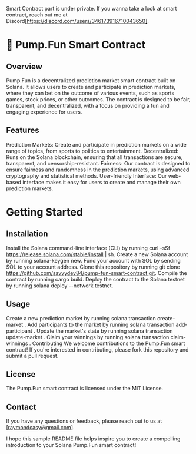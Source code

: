 Smart Contract part is under private. If you wanna take a look at smart contract, reach out me at Discord[https://discord.com/users/346173916710043650].

# 💊 Pump.Fun Smart Contract
## Overview
Pump.Fun is a decentralized prediction market smart contract built on Solana. It allows users to create and participate in prediction markets, where they can bet on the outcome of various events, such as sports games, stock prices, or other outcomes. The contract is designed to be fair, transparent, and decentralized, with a focus on providing a fun and engaging experience for users.

## Features
Prediction Markets: Create and participate in prediction markets on a wide range of topics, from sports to politics to entertainment.
Decentralized: Runs on the Solana blockchain, ensuring that all transactions are secure, transparent, and censorship-resistant.
Fairness: Our contract is designed to ensure fairness and randomness in the prediction markets, using advanced cryptography and statistical methods.
User-friendly Interface: Our web-based interface makes it easy for users to create and manage their own prediction markets.

# Getting Started
## Installation
Install the Solana command-line interface (CLI) by running curl -sSf https://release.solana.com/stable/install | sh.
Create a new Solana account by running solana-keygen new.
Fund your account with SOL by sending SOL to your account address.
Clone this repository by running git clone https://github.com/savvydev84/pump-fun-smart-contract.git.
Compile the contract by running cargo build.
Deploy the contract to the Solana testnet by running solana deploy --network testnet.
## Usage
Create a new prediction market by running solana transaction create-market <market-name> <description>.
Add participants to the market by running solana transaction add-participant <participant-address> <bet-amount>.
Update the market's state by running solana transaction update-market <market-name> <new-state>.
Claim your winnings by running solana transaction claim-winnings <market-name>.
Contributing
We welcome contributions to the Pump.Fun smart contract! If you're interested in contributing, please fork this repository and submit a pull request.

## License
The Pump.Fun smart contract is licensed under the MIT License.

## Contact
If you have any questions or feedback, please reach out to us at [raymondcasy@gmail.com].

I hope this sample README file helps inspire you to create a compelling introduction to your Solana Pump.Fun smart contract!
